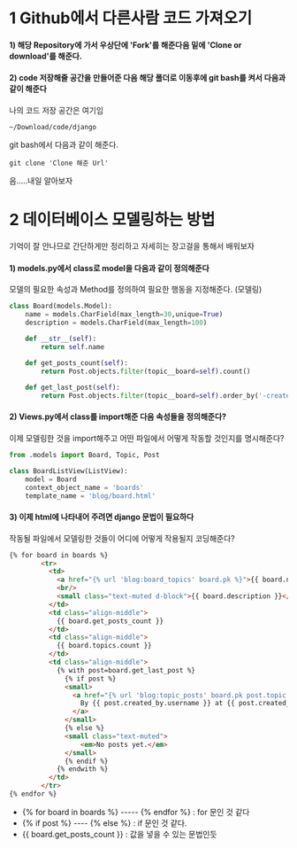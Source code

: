 # 1 Github에서 다른사람 코드 가져오기
#### 1) 해당 Repository에 가서 우상단에 'Fork'를 해준다음 밑에 'Clone or download'를 해준다.
#### 2) code 저장해줄 공간을 만들어준 다음 해당 폴더로 이동후에 git bash를 켜서 다음과 같이 해준다
나의 코드 저장 공간은 여기임
```
~/Download/code/django
```
git bash에서 다음과 같이 해준다.
```
git clone 'Clone 해준 Url'
```
음.....내일 알아보자

# 2 데이터베이스 모델링하는 방법
기억이 잘 안나므로 간단하게만 정리하고 자세히는 장고걸을 통해서 배워보자<br/>
#### 1) models.py에서 class로 model을 다음과 같이 정의해준다<br/>
모델의 필요한 속성과 Method를 정의하여 필요한 행동을 지정해준다. (모델링)
```python
class Board(models.Model):
    name = models.CharField(max_length=30,unique=True)                                    # 속성 정의
    description = models.CharField(max_length=100)

    def __str__(self):                                                                    # Method 정의
        return self.name
    
    def get_posts_count(self):
        return Post.objects.filter(topic__board=self).count()

    def get_last_post(self):
        return Post.objects.filter(topic__board=self).order_by('-created_date').first()

```
#### 2) Views.py에서 class를 import해준 다음 속성들을 정의해준다?<br/>
이제 모델링한 것을 import해주고 어떤 파일에서 어떻게 작동할 것인지를 명시해준다?
```python
from .models import Board, Topic, Post

class BoardListView(ListView):
    model = Board
    context_object_name = 'boards'
    template_name = 'blog/board.html'
```
#### 3) 이제 html에 나타내어 주려면 django 문법이 필요하다<br/>
작동될 파일에서 모델링한 것들이 어디에 어떻게 작용될지 코딩해준다?
```html
{% for board in boards %}
        <tr>
          <td>
            <a href="{% url 'blog:board_topics' board.pk %}">{{ board.name }}</a>
            <br/>
            <small class="text-muted d-block">{{ board.description }}</small>
          </td>
          <td class="align-middle">
            {{ board.get_posts_count }}
          </td>
          <td class="align-middle">
            {{ board.topics.count }}
          </td>
          <td class="align-middle">
            {% with post=board.get_last_post %}
              {% if post %}
              <small>
                <a href="{% url 'blog:topic_posts' board.pk post.topic.pk %}">
                  By {{ post.created_by.username }} at {{ post.created_date }}
                </a>
              </small>
              {% else %}
              <small class="text-muted">
                  <em>No posts yet.</em>
              </small>
              {% endif %}
            {% endwith %}
          </td>
        </tr>
{% endfor %}
```
- {% for board in boards %} ----- {% endfor %} : for 문인 것 같다
- {% if post %} ---- {% else %} : if 문인 것 같다.
- {{ board.get_posts_count }} : 값을 넣을 수 있는 문법인듯
